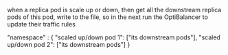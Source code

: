 when a replica pod is scale up or down, then get all the downstream replica pods of this pod, write to the file, so in the next run the OptiBalancer to update their traffic rules

"namespace" : {
  "scaled up/down pod 1": ["its downstream pods"],
  "scaled up/down pod 2": ["its downstream pods"]
}
